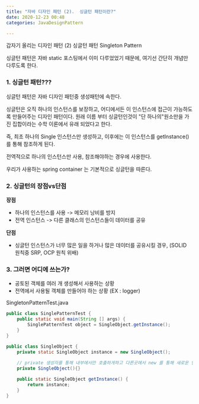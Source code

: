 ```yaml
---
title: "자바 디자인 패턴 (2).  싱글턴 패턴이란?"
date: 2020-12-23 00:48
categories: JavaDesignPattern

---
```


갑자기 올리는 디자인 패턴 (2) 싱글턴 패턴 Singleton Pattern

싱글턴 패턴은 자바 static 포스팅에서 이미 다루었었기 때문에, 여기선 간단히 개념만 다루도록 한다.



### 1. 싱글턴 패턴???

싱글턴 패턴은 자바 디자인 패턴중 생성패턴에 속한다.

싱글턴은 오직 하나의 인스턴스를 보장하고, 어디에서든 이 인스턴스에 접근이 가능하도록 만들어주는 디자인 패턴이다. 원래 이름 부터 싱글턴인것이 "단 하나의"원소만을 가진 집합이라는 수학 이론에서 유래 되었다고 한다.

즉, 최초 하나의 Single 인스턴스만 생성하고, 이후에는 이 인스턴스를 getInstance()를 통해 참조하게 된다.

전역적으로 하나의 인스턴스만 사용, 참조해야하는 경우에 사용한다.

우리가 사용하는 spring container 는 기본적으로 싱글턴을 따른다.


### 2. 싱글턴의 장점vs단점
__장점__
- 하나의 인스턴스를 사용 -> 메모리 낭비를 방지
- 전역 인스턴스 -> 다른 클래스의 인스턴스들이 데이터를 공유

__단점__
- 싱글턴 인스턴스가 너무 많은 일을 하거나 많은 데이터를 공유시킬 경우, (SOLID 원칙중 SRP, OCP 원칙 위배)

### 3. 그러면 어디에 쓰는가?
- 공토된 객체를 여러 개 생성해서 사용하는 상황
- 전역에서 사용될 객체를 만들어야 하는 상황 (EX : logger)


SingletonPatternTest.java
```java
public class SinglePatternTest {
    public static void main(String [] args) {
        SinglePatternTest object = SingleObject.getInstance();
    }
}
```

```java
public class SingleObject {
    private static SingleObject instance = new SingleObject();
    
    // private 생성자를 통해 내부에서만 호출하게하고 다른곳에서 new 를 통해 새로운 인스턴스를 막아둔다.
    private SingleObject(){}

    public static SingleObject getInstance() {
        return instance;
    }
}
```
